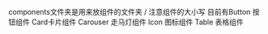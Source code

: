  components文件夹是用来放组件的文件夹 / 注意组件的大小写
 目前有Button 按钮组件
 Card卡片组件
 Carouser 走马灯组件
 Icon 图标组件
 Table 表格组件
 